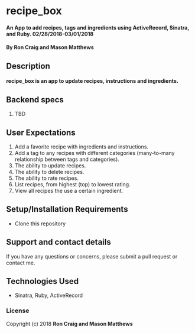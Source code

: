 # recipe_box

#### An App to add recipes, tags and ingredients using ActiveRecord, Sinatra, and Ruby. 02/28/2018-03/01/2018

#### By **Ron Craig and Mason Matthews**

## Description
#### recipe_box is an app to update recipes, instructions and ingredients.

## Backend specs
1. TBD


## User Expectations
1. Add a favorite recipe with ingredients and instructions.
2. Add a tag to any recipes with different categories (many-to-many relationship between tags and categories).
3. The ability to update recipes.
4. The ability to delete recipes.
5. The ability to rate recipes.
6. List recipes, from highest (top) to lowest rating.
7. View all recipes the use a certain ingredient.


## Setup/Installation Requirements

* Clone this repository

## Support and contact details

If you have any questions or concerns, please submit a pull request or contact me.

## Technologies Used

* Sinatra, Ruby, ActiveRecord

### License

Copyright (c) 2018  **Ron Craig and Mason Matthews**
